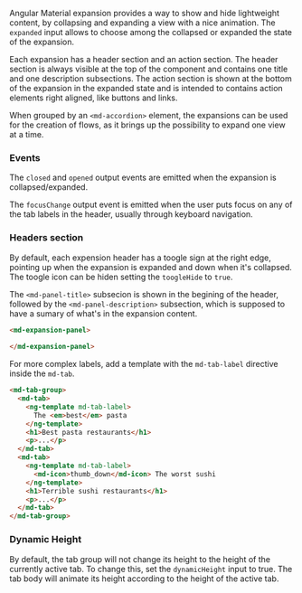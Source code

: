 Angular Material expansion provides a way to show and hide lightweight content, by collapsing and expanding a view with a nice animation. The `expanded` input allows to choose among the collapsed or expanded the state of the expansion. 

Each expansion has a header section and an action section. The header section is always visible at the top of the component and contains one title and one description subsections. The action section is shown at the bottom of the expansion in the expanded state and is intended to contains action elements right aligned, like buttons and links.

When grouped by an `<md-accordion>` element, the expansions can be used for the creation of flows, as it brings up the possibility to expand one view at a time.

<!-- example(tabs-overview) -->

### Events

The `closed` and `opened` output events are emitted when the expansion is collapsed/expanded.

The `focusChange` output event is emitted when the user puts focus on any of the tab labels in
the header, usually through keyboard navigation.

### Headers section

By default, each expension header has a toogle sign at the right edge, pointing up when the expansion is expanded and down when it's collapsed. The toogle icon can be hiden setting the `toogleHide` to `true`. 

The `<md-panel-title>` subsecion is shown in the begining of the header, followed by the `<md-panel-description>` subsection, which is supposed to have a sumary of what's in the expansion content.

```html
<md-expansion-panel>
  
</md-expansion-panel>
```

For more complex labels, add a template with the `md-tab-label` directive inside the `md-tab`.

```html
<md-tab-group>
  <md-tab>
    <ng-template md-tab-label>
      The <em>best</em> pasta
    </ng-template>
    <h1>Best pasta restaurants</h1>
    <p>...</p>
  </md-tab>
  <md-tab>
    <ng-template md-tab-label>
      <md-icon>thumb_down</md-icon> The worst sushi
    </ng-template>
    <h1>Terrible sushi restaurants</h1>
    <p>...</p>
  </md-tab>
</md-tab-group>
```

### Dynamic Height

By default, the tab group will not change its height to the height of the currently active tab. To
change this, set the `dynamicHeight` input to true. The tab body will animate its height according
 to the height of the active tab.

